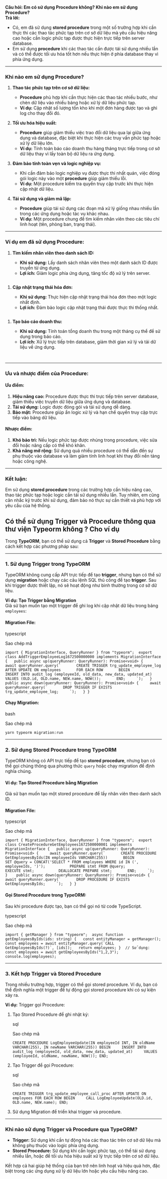 
**Câu hỏi: Em có sử dụng Procedure không? Khi nào em sử dụng Procedure?**  
**Trả lời:**

- Có, em đã sử dụng **stored procedure** trong một số trường hợp khi cần thực thi các thao tác phức tạp trên cơ sở dữ liệu mà yêu cầu hiệu năng cao hoặc cần logic phức tạp được thực hiện trực tiếp trên server database.
- Em sử dụng **procedure** khi các thao tác cần được tái sử dụng nhiều lần và có thể được tối ưu hóa tốt hơn nếu thực hiện ở phía database thay vì phía ứng dụng.

---

### **Khi nào em sử dụng Procedure?**

1. **Thao tác phức tạp trên cơ sở dữ liệu:**
    
    - **Procedure** phù hợp khi cần thực hiện các thao tác nhiều bước, như chèn dữ liệu vào nhiều bảng hoặc xử lý dữ liệu phức tạp.
    - **Ví dụ:** Cập nhật số lượng tồn kho khi một đơn hàng được tạo và ghi log cho thay đổi đó.
2. **Tối ưu hóa hiệu suất:**
    - **Procedure** giúp giảm thiểu việc trao đổi dữ liệu qua lại giữa ứng dụng và database, đặc biệt khi thực hiện các truy vấn phức tạp hoặc xử lý dữ liệu lớn.
    - **Ví dụ:** Tính toán báo cáo doanh thu hàng tháng trực tiếp trong cơ sở dữ liệu thay vì lấy toàn bộ dữ liệu ra ứng dụng.
3. **Đảm bảo tính toàn vẹn và logic nghiệp vụ:**
    
    - Khi cần đảm bảo logic nghiệp vụ được thực thi nhất quán, việc đóng gói logic này vào một **procedure** giúp giảm thiểu lỗi.
    - **Ví dụ:** Một procedure kiểm tra quyền truy cập trước khi thực hiện cập nhật dữ liệu.
4. **Tái sử dụng và giảm mã lặp:**
    
    - **Procedure** giúp tái sử dụng các đoạn mã xử lý giống nhau nhiều lần trong các ứng dụng hoặc tác vụ khác nhau.
    - **Ví dụ:** Một procedure chung để tìm kiếm nhân viên theo các tiêu chí linh hoạt (tên, phòng ban, trạng thái).

---

### **Ví dụ em đã sử dụng Procedure:**

1. **Tìm kiếm nhân viên theo danh sách ID:**

    - **Khi sử dụng:** Lấy danh sách nhân viên theo một danh sách ID được truyền từ ứng dụng.
    - **Lợi ích:** Giảm logic phía ứng dụng, tăng tốc độ xử lý trên server.
```sql

```

1. **Cập nhật trạng thái hóa đơn:**
    
    - **Khi sử dụng:** Thực hiện cập nhật trạng thái hóa đơn theo một logic nhất định.
    - **Lợi ích:** Đảm bảo logic cập nhật trạng thái được thực thi thống nhất.

```sql


```

1. **Tạo báo cáo doanh thu:**
    
    - **Khi sử dụng:** Tính toán tổng doanh thu trong một tháng cụ thể để sử dụng trong báo cáo.
    - **Lợi ích:** Xử lý trực tiếp trên database, giảm thời gian xử lý và tải dữ liệu về ứng dụng.

```sql



```

---

### **Ưu và nhược điểm của Procedure:**

#### **Ưu điểm:**

1. **Hiệu năng cao:** Procedure được thực thi trực tiếp trên server database, giảm thiểu việc truyền dữ liệu giữa ứng dụng và database.
2. **Tái sử dụng:** Logic được đóng gói và tái sử dụng dễ dàng.
3. **Bảo mật:** Procedure giúp ẩn logic xử lý và hạn chế quyền truy cập trực tiếp vào bảng dữ liệu.

#### **Nhược điểm:**

1. **Khó bảo trì:** Nếu logic phức tạp được nhúng trong procedure, việc sửa đổi hoặc nâng cấp có thể khó khăn.
2. **Khả năng mở rộng:** Sử dụng quá nhiều procedure có thể dẫn đến sự phụ thuộc vào database và làm giảm tính linh hoạt khi thay đổi nền tảng hoặc công nghệ.

---

### **Kết luận:**

Em sử dụng **stored procedure** trong các trường hợp cần hiệu năng cao, thao tác phức tạp hoặc logic cần tái sử dụng nhiều lần. Tuy nhiên, em cũng cân nhắc kỹ trước khi sử dụng, đảm bảo nó thực sự cần thiết và phù hợp với yêu cầu của hệ thống.


## Có thể sử dụng Trigger và Procedure thông qua thư viện Typeorm không ? Cho ví dụ

Trong **TypeORM**, bạn có thể sử dụng cả **Trigger** và **Stored Procedure** bằng cách kết hợp các phương pháp sau:

---

### **1. Sử dụng Trigger trong TypeORM**

TypeORM không cung cấp API trực tiếp để tạo **trigger**, nhưng bạn có thể sử dụng **migration** hoặc chạy các câu lệnh SQL thủ công để tạo **trigger**. Sau khi trigger được thiết lập, nó sẽ hoạt động như bình thường trong cơ sở dữ liệu.

**Ví dụ: Tạo Trigger bằng Migration**  
Giả sử bạn muốn tạo một trigger để ghi log khi cập nhật dữ liệu trong bảng `employees`:

#### Migration File:

typescript

Sao chép mã

``import { MigrationInterface, QueryRunner } from "typeorm";  export class AddTriggerEmployeeLog1672500000000 implements MigrationInterface {   public async up(queryRunner: QueryRunner): Promise<void> {     await queryRunner.query(`       CREATE TRIGGER trg_update_employee_log       AFTER UPDATE ON employees       FOR EACH ROW       BEGIN         INSERT INTO audit_log (employeeId, old_data, new_data, updated_at)         VALUES (OLD.id, OLD.name, NEW.name, NOW());       END;     `);   }    public async down(queryRunner: QueryRunner): Promise<void> {     await queryRunner.query(`       DROP TRIGGER IF EXISTS trg_update_employee_log;     `);   } }``

#### Chạy Migration:

bash

Sao chép mã

`yarn typeorm migration:run`

---

### **2. Sử dụng Stored Procedure trong TypeORM**

TypeORM không có API trực tiếp để tạo **stored procedure**, nhưng bạn có thể gọi chúng thông qua phương thức `query` hoặc chạy migration để định nghĩa chúng.

#### Ví dụ: Tạo Stored Procedure bằng Migration

Giả sử bạn muốn tạo một stored procedure để lấy nhân viên theo danh sách ID.

#### Migration File:

typescript

Sao chép mã

``import { MigrationInterface, QueryRunner } from "typeorm";  export class CreateProcedureGetEmployees1672500000001 implements MigrationInterface {   public async up(queryRunner: QueryRunner): Promise<void> {     await queryRunner.query(`       CREATE PROCEDURE GetEmployeesByIds(IN employeeIds VARCHAR(255))       BEGIN           SET @query = CONCAT('SELECT * FROM employees WHERE id IN (', employeeIds, ')');           PREPARE stmt FROM @query;           EXECUTE stmt;           DEALLOCATE PREPARE stmt;       END;     `);   }    public async down(queryRunner: QueryRunner): Promise<void> {     await queryRunner.query(`       DROP PROCEDURE IF EXISTS GetEmployeesByIds;     `);   } }``

#### Gọi Stored Procedure trong TypeORM:

Sau khi procedure được tạo, bạn có thể gọi nó từ code TypeScript.

typescript

Sao chép mã

``import { getManager } from "typeorm";  async function getEmployeesByIds(ids: string) {   const entityManager = getManager();   const employees = await entityManager.query(`CALL GetEmployeesByIds(?)`, [ids]);   return employees; }  // Sử dụng: const employees = await getEmployeesByIds("1,2,3"); console.log(employees);``

---

### **3. Kết hợp Trigger và Stored Procedure**

Trong nhiều trường hợp, trigger có thể gọi stored procedure. Ví dụ, bạn có thể định nghĩa một trigger để tự động gọi stored procedure khi có sự kiện xảy ra.

**Ví dụ:** Trigger gọi Procedure:

1. Tạo Stored Procedure để ghi nhật ký:
    
    sql
    
    Sao chép mã
    
    `CREATE PROCEDURE LogEmployeeUpdate(IN employeeId INT, IN oldName VARCHAR(255), IN newName VARCHAR(255)) BEGIN     INSERT INTO audit_log (employeeId, old_data, new_data, updated_at)     VALUES (employeeId, oldName, newName, NOW()); END;`
    
2. Tạo Trigger để gọi Procedure:
    
    sql
    
    Sao chép mã
    
    `CREATE TRIGGER trg_update_employee_call_proc AFTER UPDATE ON employees FOR EACH ROW BEGIN     CALL LogEmployeeUpdate(OLD.id, OLD.name, NEW.name); END;`
    
3. Sử dụng Migration để triển khai trigger và procedure.
    

---

### **Khi nào sử dụng Trigger và Procedure qua TypeORM?**

- **Trigger:** Sử dụng khi cần tự động hóa các thao tác trên cơ sở dữ liệu mà không phụ thuộc vào logic phía ứng dụng.
- **Stored Procedure:** Sử dụng khi cần logic phức tạp, có thể tái sử dụng nhiều lần, hoặc để tối ưu hóa hiệu suất xử lý trực tiếp trên cơ sở dữ liệu.

Kết hợp cả hai giúp hệ thống của bạn trở nên linh hoạt và hiệu quả hơn, đặc biệt trong các ứng dụng xử lý dữ liệu lớn hoặc yêu cầu hiệu năng cao.